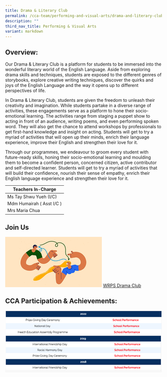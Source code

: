 ```yaml
---
title: Drama & Literary Club
permalink: /cca-team/performing-and-visual-arts/drama-and-literary-club/permalink/
description: ""
third_nav_title: Performing & Visual Arts
variant: markdown
---
```

Overview:
---------

Our Drama &amp; Literary Club is a platform for students to be immersed into the wonderful literary world of the English Language. Aside from exploring drama skills and techniques, students are exposed to the different genres of storybooks, explore creative writing techniques, discover the quirks and joys of the English Language and the way it opens up to different perspectives of life.

  

In Drama &amp; Literary Club, students are given the freedom to unleash their creativity and imagination. While students partake in a diverse range of activities, these engagements serve as a platform to hone their socio-emotional learning. The activities range from staging a puppet show to acting in front of an audience, writing poems, and even performing spoken word. They will also get the chance to attend workshops by professionals to get first-hand knowledge and insight on acting. Students will get to try a myriad of activities that will open up their minds, enrich their language experience, improve their English and strengthen their love for it.

  

Through our programmes, we endeavour to groom every student with future-ready skills, honing their socio-emotional learning and moulding them to&nbsp;become a confident person, concerned citizen, active contributor and self-directed learner. Students will get to try a myriad of activities that will build&nbsp;their confidence, nourish their sense of empathy, enrich their English&nbsp;language experience and strengthen their love for it.



| Teachers In-Charge |
| --- |
| Ms Tay Shwu Yueh (I/C)  
| Mdm Humairah ( Asst I/C )  
| Mrs Maria Chua |

Join Us
-------

![](/images/CCA%20Sports/dramaclub.png)
[WRPS Drama Club](https://www.youtube.com/watch?v=sGCdDxgIeI8)

CCA Participation &amp; Achievements:
---------------------------------

![](/images/drama1.png)